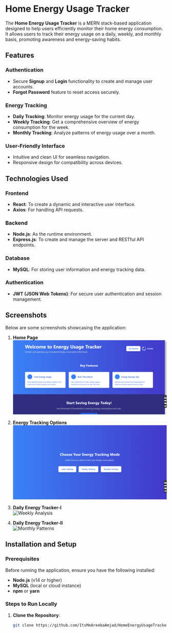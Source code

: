 # Home Energy Usage Tracker  

The **Home Energy Usage Tracker** is a MERN stack-based application designed to help users efficiently monitor their home energy consumption. It allows users to track their energy usage on a daily, weekly, and monthly basis, promoting awareness and energy-saving habits.  

## Features  
### Authentication  
- Secure **Signup** and **Login** functionality to create and manage user accounts.  
- **Forgot Password** feature to reset access securely.  

### Energy Tracking  
- **Daily Tracking**: Monitor energy usage for the current day.  
- **Weekly Tracking**: Get a comprehensive overview of energy consumption for the week.  
- **Monthly Tracking**: Analyze patterns of energy usage over a month.  

### User-Friendly Interface  
- Intuitive and clean UI for seamless navigation.  
- Responsive design for compatibility across devices.  

## Technologies Used  

### Frontend  
- **React**: To create a dynamic and interactive user interface.  
- **Axios**: For handling API requests.  

### Backend  
- **Node.js**: As the runtime environment.  
- **Express.js**: To create and manage the server and RESTful API endpoints.  

### Database  
- **MySQL**: For storing user information and energy tracking data.  

### Authentication  
- **JWT (JSON Web Tokens)**: For secure user authentication and session management.  

## Screenshots  
Below are some screenshots showcasing the application:  

1. **Home Page**  
   ![User Dashboard](https://github.com/ItsMeAreebaAmjad/HomeEnergyUsageTracker-MERN/blob/main/HomePage.png)  

2. **Energy Tracking Options**  
   ![Daily Tracking](https://github.com/ItsMeAreebaAmjad/HomeEnergyUsageTracker-MERN/blob/main/TrackingOptions.png)  

3. **Daily Energy Tracker-I**  
   ![Weekly Analysis](https://via.placeholder.com/600x400.png?text=Weekly+Energy+Analysis)  

4. **Daily Energy Tracker-II**  
   ![Monthly Patterns](https://via.placeholder.com/600x400.png?text=Monthly+Energy+Patterns)  

## Installation and Setup  

### Prerequisites  
Before running the application, ensure you have the following installed:  
- **Node.js** (v14 or higher)  
- **MySQL** (local or cloud instance)  
- **npm** or **yarn**  

### Steps to Run Locally  

1. **Clone the Repository**:  
   ```bash
   git clone https://github.com/ItsMeAreebaAmjad/HomeEnergyUsageTracker-MERN.git
